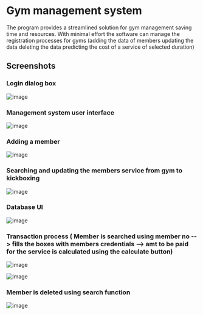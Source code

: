 
<h1>Gym management system</h1>

The program provides a streamlined solution for gym management saving time and resources. With minimal effort the software can manage the registration processes for gyms (adding the data of members updating the data deleting the data predicting the cost of a service of selected duration)
## Screenshots

<h3>Login dialog box</h3>

![image](https://user-images.githubusercontent.com/130496042/231362803-50be6557-3ff9-480f-b849-c98a7bafe749.png)


<h3>Management system user interface</h3>

![image](https://user-images.githubusercontent.com/130496042/231362853-375dbf49-1f95-4761-af7a-6dd7f865387f.png)

<h3>Adding a member </h3>

![image](https://user-images.githubusercontent.com/130496042/231363341-67f7e7e3-fce0-4b40-a8c9-32ed76aec8fe.png)

<h3>Searching and updating the members service from gym to kickboxing</h3>

![image](https://user-images.githubusercontent.com/130496042/231363523-ded91b89-c99e-41d8-a2f6-595873a0da7a.png)

<h3>Database UI</h3>

![image](https://user-images.githubusercontent.com/130496042/231363688-4741c28a-21b4-4aee-939b-29c60d5a70eb.png)

<h3>Transaction process ( Member is searched using member no --> fills the boxes with members credentials --> amt to be paid for the service is calculated using the calculate button)</h3>

![image](https://user-images.githubusercontent.com/130496042/231363833-8837a52c-c56e-4dd8-8d6d-18d2ab7724b1.png)


![image](https://user-images.githubusercontent.com/130496042/231363976-917cc6a6-695f-431f-905b-f8b15cbefe96.png)

<h3>Member is deleted using search function</h3>

![image](https://user-images.githubusercontent.com/130496042/231364093-56a71944-da94-4f88-b83b-91ac70917300.png)








